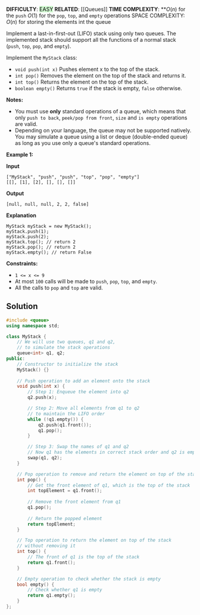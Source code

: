 **DIFFICULTY**: <mark style="background: #BBFABBA6;">EASY</mark>
**RELATED**: [[Queues]]
**TIME COMPLEXITY**:
	**$O(n)$ for the `push`
	$O(1)$ for the `pop`, `top`, and `empty` operations
SPACE COMPLEXITY: 
	$O(n)$ for storing the elements int the queue

Implement a last-in-first-out (LIFO) stack using only two queues. The implemented stack should support all the functions of a normal stack (`push`, `top`, `pop`, and `empty`).

Implement the `MyStack` class:

- `void push(int x)` Pushes element x to the top of the stack.
- `int pop()` Removes the element on the top of the stack and returns it.
- `int top()` Returns the element on the top of the stack.
- `boolean empty()` Returns `true` if the stack is empty, `false` otherwise.

**Notes:**

- You must use **only** standard operations of a queue, which means that only `push to back`, `peek/pop from front`, `size` and `is empty` operations are valid.
- Depending on your language, the queue may not be supported natively. You may simulate a queue using a list or deque (double-ended queue) as long as you use only a queue's standard operations.

**Example 1:**

**Input**
```
["MyStack", "push", "push", "top", "pop", "empty"]
[[], [1], [2], [], [], []]
```
**Output**
```
[null, null, null, 2, 2, false]
```
**Explanation**
```
MyStack myStack = new MyStack();
myStack.push(1);
myStack.push(2);
myStack.top(); // return 2
myStack.pop(); // return 2
myStack.empty(); // return False
```

**Constraints:**

- `1 <= x <= 9`
- At most `100` calls will be made to `push`, `pop`, `top`, and `empty`.
- All the calls to `pop` and `top` are valid.

## Solution
```c++
#include <queue>
using namespace std;

class MyStack {
    // We will use two queues, q1 and q2, 
    // to simulate the stack operations
    queue<int> q1, q2;
public:
    // Constructor to initialize the stack
    MyStack() {}
    
    // Push operation to add an element onto the stack
    void push(int x) {
        // Step 1: Enqueue the element into q2
        q2.push(x);

        // Step 2: Move all elements from q1 to q2
	    // to maintain the LIFO order
        while (!q1.empty()) {
            q2.push(q1.front());
            q1.pop();
        }

        // Step 3: Swap the names of q1 and q2
        // Now q1 has the elements in correct stack order and q2 is empty
        swap(q1, q2);
    }

    // Pop operation to remove and return the element on top of the stack
    int pop() {
        // Get the front element of q1, which is the top of the stack
        int topElement = q1.front();
        
        // Remove the front element from q1
        q1.pop();
        
        // Return the popped element
        return topElement;
    }

    // Top operation to return the element on top of the stack 
    // without removing it
    int top() {
        // The front of q1 is the top of the stack
        return q1.front();
    }

    // Empty operation to check whether the stack is empty
    bool empty() {
        // Check whether q1 is empty
        return q1.empty();
    }
};

```
